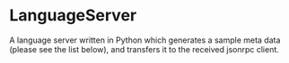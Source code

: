 # LanguageServer
A language server written in Python which generates a sample meta data (please see the list below), and transfers it to the received jsonrpc client. 

